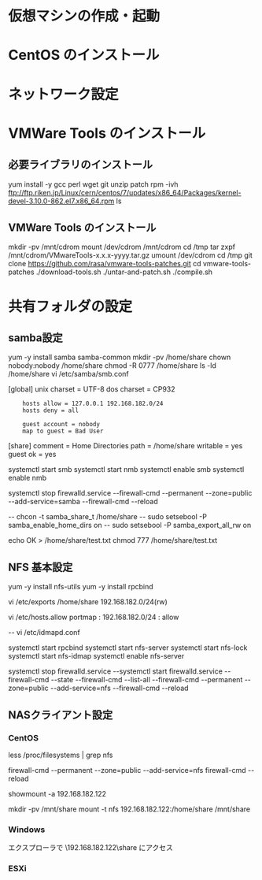 # 仮想マシンの作成・起動

# CentOS のインストール

# ネットワーク設定

# VMWare Tools のインストール

## 必要ライブラリのインストール

yum install -y gcc perl wget git unzip patch
rpm -ivh ftp://ftp.riken.jp/Linux/cern/centos/7/updates/x86_64/Packages/kernel-devel-3.10.0-862.el7.x86_64.rpm
ls

## VMWare Tools のインストール
mkdir -pv /mnt/cdrom
mount /dev/cdrom /mnt/cdrom
cd /tmp
tar zxpf /mnt/cdrom/VMwareTools-x.x.x-yyyy.tar.gz
umount /dev/cdrom 
cd /tmp
git clone https://github.com/rasa/vmware-tools-patches.git
cd vmware-tools-patches
./download-tools.sh
./untar-and-patch.sh
./compile.sh

# 共有フォルダの設定

## samba設定
yum -y install samba samba-common
mkdir -pv /home/share
chown nobody:nobody /home/share
chmod -R 0777 /home/share
ls -ld /home/share
vi /etc/samba/smb.conf

[global]
        unix charset = UTF-8
        dos charset = CP932
        
        hosts allow = 127.0.0.1 192.168.182.0/24
        hosts deny = all

        guest account = nobody
        map to guest = Bad User

[share]
        comment = Home Directories
        path = /home/share
        writable = yes
        guest ok = yes

systemctl start smb
systemctl start nmb
systemctl enable smb
systemctl enable nmb

systemctl stop firewalld.service
--firewall-cmd --permanent --zone=public --add-service=samba
--firewall-cmd --reload

-- chcon -t samba_share_t /home/share
-- sudo setsebool -P samba_enable_home_dirs on
-- sudo setsebool -P samba_export_all_rw on

echo OK > /home/share/test.txt
chmod 777 /home/share/test.txt

## NFS 基本設定
yum -y install nfs-utils
yum -y install rpcbind

vi /etc/exports
/home/share 192.168.182.0/24(rw)

vi /etc/hosts.allow
portmap : 192.168.182.0/24 : allow

-- vi /etc/idmapd.conf

systemctl start rpcbind
systemctl start nfs-server
systemctl start nfs-lock
systemctl start nfs-idmap
systemctl enable nfs-server

systemctl stop firewalld.service
--systemctl start firewalld.service
--firewall-cmd --state
--firewall-cmd --list-all
--firewall-cmd --permanent --zone=public --add-service=nfs
--firewall-cmd --reload


## NASクライアント設定

### CentOS
less /proc/filesystems | grep nfs

firewall-cmd --permanent --zone=public --add-service=nfs
firewall-cmd --reload

showmount -a 192.168.182.122

mkdir -pv /mnt/share
mount -t nfs 192.168.182.122:/home/share /mnt/share

### Windows
エクスプローラで
\\192.168.182.122\share
にアクセス

### ESXi
